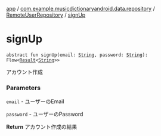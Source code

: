 [app](../../index.md) / [com.example.musicdictionaryandroid.data.repository](../index.md) / [RemoteUserRepository](index.md) / [signUp](./sign-up.md)

# signUp

`abstract fun signUp(email: `[`String`](https://kotlinlang.org/api/latest/jvm/stdlib/kotlin/-string/index.html)`, password: `[`String`](https://kotlinlang.org/api/latest/jvm/stdlib/kotlin/-string/index.html)`): Flow<`[`Result`](../../com.example.musicdictionaryandroid.domain.model.value/-result/index.md)`<`[`String`](https://kotlinlang.org/api/latest/jvm/stdlib/kotlin/-string/index.html)`>>`

アカウント作成

### Parameters

`email` - ユーザーのEmail

`password` - ユーザーのPassword

**Return**
アカウント作成の結果


